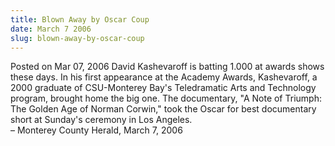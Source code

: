 ```yaml
---
title: Blown Away by Oscar Coup
date: March 7 2006
slug: blown-away-by-oscar-coup
---
```





<span class="date">Posted on Mar 07, 2006    </span>
David Kashevaroff is batting 1.000 at awards shows these days. In
his first appearance at the Academy Awards, Kashevaroff, a 2000
graduate of CSU-Monterey Bay&apos;s Teledramatic Arts and Technology
program, brought home the big one. The documentary, &quot;A Note of
Triumph: The Golden Age of Norman Corwin,&quot; took the Oscar for best
documentary short at Sunday&apos;s ceremony in Los Angeles.<br>
&#x2013; Monterey County Herald, March 7, 2006<br/></br>





